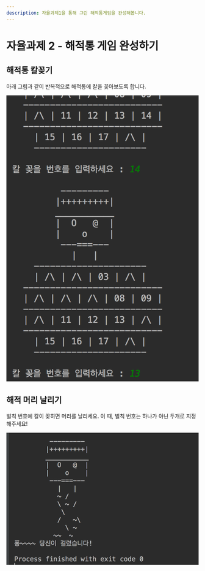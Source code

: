 ```yaml
---
description: 자율과제1을 통해 그린 해적통게임을 완성해봅니다.
---
```


# 자율과제 2 - 해적통 게임 완성하기

## 해적통 칼꽂기

아래 그림과 같이 반복적으로 해적통에 칼을 꽂아보도록 합니다.

![&#xCE7C;&#xAF42;&#xD78C; &#xD574;&#xC801;&#xD1B5;](../../.gitbook/assets/image%20%2818%29.png)

## 해적 머리 날리기

벌칙 번호에 칼이 꽂히면 머리를 날리세요. 이 때, 벌칙 번호는 하나가 아닌 두개로 지정해주세요!

![&#xAC78;&#xB9B0; &#xBAA8;&#xC2B5;](../../.gitbook/assets/image%20%2827%29.png)

